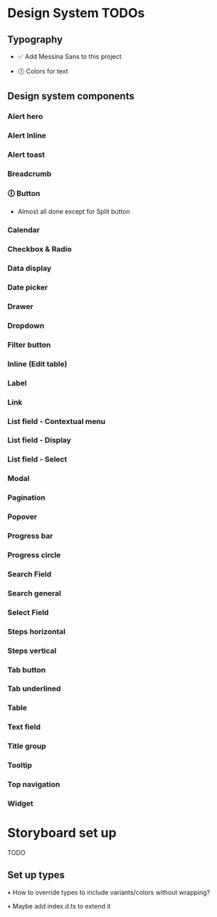# Design System TODOs

## Typography

- ✅ Add Messina Sans to this project

- 🕕 Colors for text

## Design system components

### Alert hero

### Alert Inline

### Alert toast

### Breadcrumb

### 🕕 Button

- Almost all done except for Split button

### Calendar

### Checkbox & Radio

### Data display

### Date picker

### Drawer

### Dropdown

### Filter button

### Inline (Edit table)

### Label

### Link

### List field - Contextual menu

### List field - Display

### List field - Select

### Modal

### Pagination

### Popover

### Progress bar

### Progress circle

### Search Field

### Search general

### Select Field

### Steps horizontal

### Steps vertical

### Tab button

### Tab underlined

### Table

### Text field

### Title group

### Tooltip

### Top navigation

### Widget

# Storyboard set up

TODO

## Set up types

• How to override types to include variants/colors without wrapping?

• Maybe add index.d.ts to extend it
